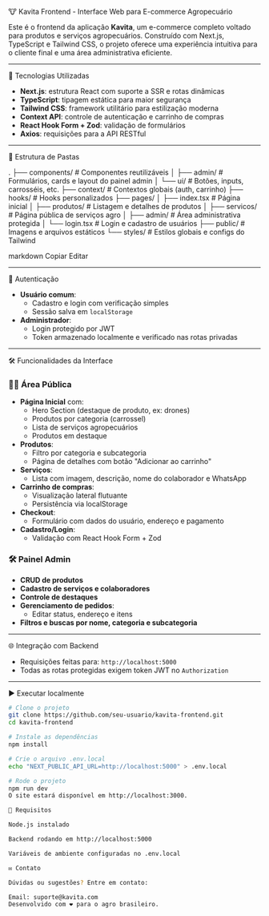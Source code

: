 🐮 Kavita Frontend - Interface Web para E-commerce Agropecuário

Este é o frontend da aplicação **Kavita**, um e-commerce completo voltado para produtos e serviços agropecuários. Construído com Next.js, TypeScript e Tailwind CSS, o projeto oferece uma experiência intuitiva para o cliente final e uma área administrativa eficiente.

---

🚀 Tecnologias Utilizadas

- **Next.js**: estrutura React com suporte a SSR e rotas dinâmicas
- **TypeScript**: tipagem estática para maior segurança
- **Tailwind CSS**: framework utilitário para estilização moderna
- **Context API**: controle de autenticação e carrinho de compras
- **React Hook Form + Zod**: validação de formulários
- **Axios**: requisições para a API RESTful

---

📂 Estrutura de Pastas

.
├── components/ # Componentes reutilizáveis
│ ├── admin/ # Formulários, cards e layout do painel admin
│ └── ui/ # Botões, inputs, carrosséis, etc.
├── context/ # Contextos globais (auth, carrinho)
├── hooks/ # Hooks personalizados
├── pages/
│ ├── index.tsx # Página inicial
│ ├── produtos/ # Listagem e detalhes de produtos
│ ├── servicos/ # Página pública de serviços agro
│ ├── admin/ # Área administrativa protegida
│ └── login.tsx # Login e cadastro de usuários
├── public/ # Imagens e arquivos estáticos
└── styles/ # Estilos globais e configs do Tailwind

markdown
Copiar
Editar

---

🔐 Autenticação

- **Usuário comum**:
  - Cadastro e login com verificação simples
  - Sessão salva em `localStorage`
- **Administrador**:
  - Login protegido por JWT
  - Token armazenado localmente e verificado nas rotas privadas

---

🛠️ Funcionalidades da Interface

### 👨‍🌾 Área Pública

- **Página Inicial** com:
  - Hero Section (destaque de produto, ex: drones)
  - Produtos por categoria (carrossel)
  - Lista de serviços agropecuários
  - Produtos em destaque
- **Produtos**:
  - Filtro por categoria e subcategoria
  - Página de detalhes com botão "Adicionar ao carrinho"
- **Serviços**:
  - Lista com imagem, descrição, nome do colaborador e WhatsApp
- **Carrinho de compras**:
  - Visualização lateral flutuante
  - Persistência via localStorage
- **Checkout**:
  - Formulário com dados do usuário, endereço e pagamento
- **Cadastro/Login**:
  - Validação com React Hook Form + Zod

### 🛠️ Painel Admin

- **CRUD de produtos**
- **Cadastro de serviços e colaboradores**
- **Controle de destaques**
- **Gerenciamento de pedidos**:
  - Editar status, endereço e itens
- **Filtros e buscas por nome, categoria e subcategoria**

---

🌐 Integração com Backend

- Requisições feitas para: `http://localhost:5000`
- Todas as rotas protegidas exigem token JWT no `Authorization`

---

▶️ Executar localmente

```bash
# Clone o projeto
git clone https://github.com/seu-usuario/kavita-frontend.git
cd kavita-frontend

# Instale as dependências
npm install

# Crie o arquivo .env.local
echo "NEXT_PUBLIC_API_URL=http://localhost:5000" > .env.local

# Rode o projeto
npm run dev
O site estará disponível em http://localhost:3000.

📌 Requisitos

Node.js instalado

Backend rodando em http://localhost:5000

Variáveis de ambiente configuradas no .env.local

✉️ Contato

Dúvidas ou sugestões? Entre em contato:

Email: suporte@kavita.com
Desenvolvido com ❤️ para o agro brasileiro.
